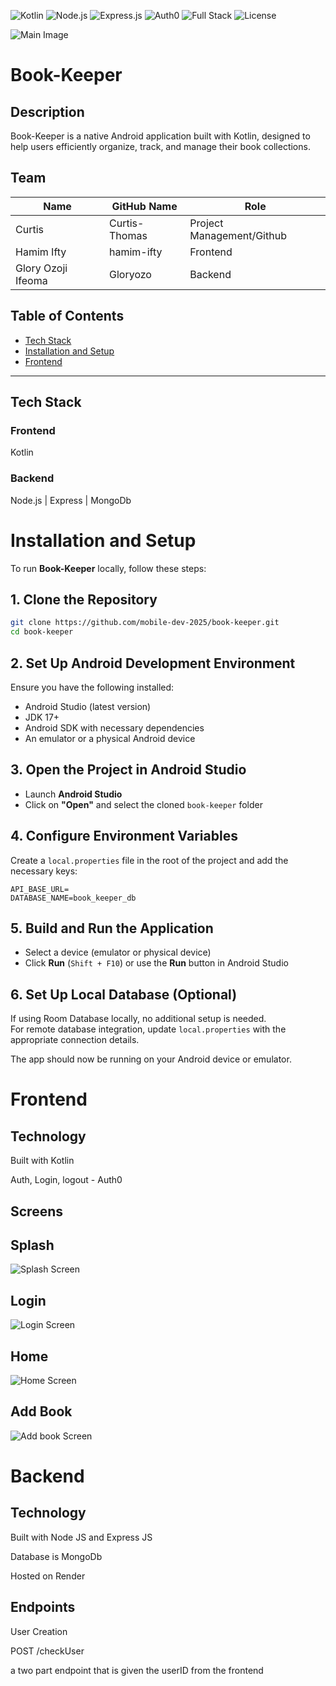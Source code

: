 ![Kotlin](https://img.shields.io/badge/Language-Kotlin-7F52FF)
![Node.js](https://img.shields.io/badge/Backend-Node.js-339933)
![Express.js](https://img.shields.io/badge/Framework-Express-000000)
![Auth0](https://img.shields.io/badge/Auth-Auth0-EB5424)
![Full Stack](https://img.shields.io/badge/Full--Stack-Project-28a745)
![License](https://img.shields.io/badge/License-MIT-blue)

![Main Image](/assets/Read-Me-Main.png)

# Book-Keeper

## Description

Book-Keeper is a native Android application built with Kotlin, designed to help users efficiently organize, track, and manage their book collections.

## Team

| Name               | GitHub Name   | Role                      |
| ------------------ | ------------- | ------------------------- |
| Curtis             | Curtis-Thomas | Project Management/Github |
| Hamim Ifty         | hamim-ifty    | Frontend                  |
| Glory Ozoji Ifeoma | Gloryozo      | Backend                   |

## Table of Contents

- [Tech Stack](#tech-stack)
- [Installation and Setup](#installation-and-setup)
- [Frontend](#frontend)

---

## Tech Stack

### Frontend

Kotlin

### Backend

Node.js | Express | MongoDb

# Installation and Setup

To run **Book-Keeper** locally, follow these steps:

## 1. Clone the Repository

```bash
git clone https://github.com/mobile-dev-2025/book-keeper.git
cd book-keeper
```

## 2. Set Up Android Development Environment

Ensure you have the following installed:

- Android Studio (latest version)
- JDK 17+
- Android SDK with necessary dependencies
- An emulator or a physical Android device

## 3. Open the Project in Android Studio

- Launch **Android Studio**
- Click on **"Open"** and select the cloned `book-keeper` folder

## 4. Configure Environment Variables

Create a `local.properties` file in the root of the project and add the necessary keys:

```properties
API_BASE_URL=
DATABASE_NAME=book_keeper_db
```

## 5. Build and Run the Application

- Select a device (emulator or physical device)
- Click **Run** (`Shift + F10`) or use the **Run** button in Android Studio

## 6. Set Up Local Database (Optional)

If using Room Database locally, no additional setup is needed.  
For remote database integration, update `local.properties` with the appropriate connection details.

The app should now be running on your Android device or emulator.

# Frontend

## Technology

Built with Kotlin

Auth, Login, logout - Auth0

## Screens

## Splash

![Splash Screen](/assets/screen/screen-splash.png)

## Login

![Login Screen](/assets/screen/screen-login.png)

## Home

![Home Screen](/assets/screen/screen-home.png)

## Add Book

![Add book Screen](/assets/screen/screen-add-book.png)

# Backend

## Technology

Built with Node JS and Express JS

Database is MongoDb

Hosted on Render

## Endpoints

User Creation

POST /checkUser

a two part endpoint that is given the userID from the frontend
